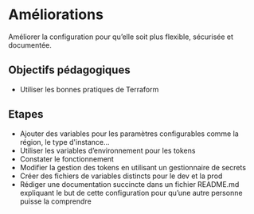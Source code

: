 # Améliorations

Améliorer la configuration pour qu’elle soit plus flexible, sécurisée et documentée.

## Objectifs pédagogiques

- Utiliser les bonnes pratiques de Terraform

## Etapes

- Ajouter des variables pour les paramètres configurables comme la région, le type d'instance...
- Utiliser les variables d’environnement pour les tokens
- Constater le fonctionnement
- Modifier la gestion des tokens en utilisant un gestionnaire de secrets
- Créer des fichiers de variables distincts pour le dev et la prod
- Rédiger une documentation succincte dans un fichier README.md expliquant le but de cette configuration pour qu’une autre personne puisse la comprendre
